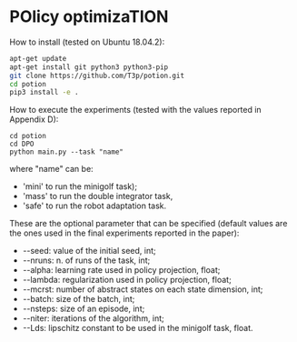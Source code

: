 # POlicy optimizaTION

How to install (tested on Ubuntu 18.04.2):

```bash
apt-get update
apt-get install git python3 python3-pip
git clone https://github.com/T3p/potion.git
cd potion
pip3 install -e .
```

How to execute the experiments (tested with the values reported in Appendix D): 

```
cd potion
cd DPO
python main.py --task "name"
```
where "name" can be:
- 'mini' to run the minigolf task);
- 'mass' to run the double integrator task,
- 'safe' to run the robot adaptation task.

These are the optional parameter that can be specified (default values are the ones used in the final experiments reported in the paper):
- --seed: value of the initial seed, int;
- --nruns: n. of runs of the task, int;
- --alpha: learning rate used in policy projection, float;
- --lambda: regularization used in policy projection, float;
- --mcrst: number of abstract states on each state dimension, int;
- --batch: size of the batch, int;
- --nsteps: size of an episode, int;
- --niter: iterations of the algorithm, int;
- --Lds: lipschitz constant to be used in the minigolf task, float.

